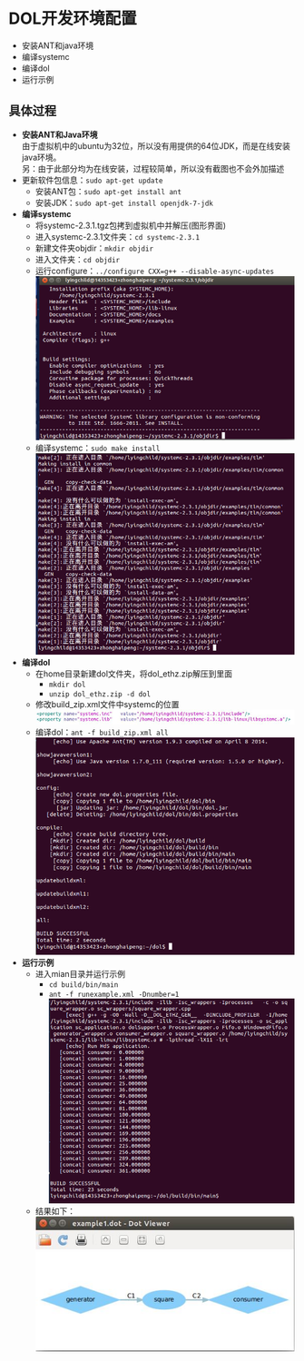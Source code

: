 DOL开发环境配置
=======================
  * 安装ANT和java环境
  * 编译systemc
  * 编译dol
  * 运行示例

## 具体过程
  * **安装ANT和Java环境**<br/>
  由于虚拟机中的ubuntu为32位，所以没有用提供的64位JDK，而是在线安装java环境。<br/>另：由于此部分均为在线安装，过程较简单，所以没有截图也不会外加描述
  * 更新软件包信息：`sudo apt-get update`
     * 安装ANT包：`sudo apt-get install ant`
     * 安装JDK：`sudo apt-get install openjdk-7-jdk`
  * **编译systemc**
   	 * 将systemc-2.3.1.tgz包拷到虚拟机中并解压(图形界面)
   	 * 进入systemc-2.3.1文件夹：`cd systemc-2.3.1`
   	 * 新建文件夹objdir：`mkdir objdir`
   	 * 进入文件夹：`cd objdir`
   	 * 运行configure：`../configure CXX=g++ --disable-async-updates` ![运行configure](https://raw.githubusercontent.com/LyingChild/ES2016_14353423/master/Image_for_readme/configure.png)
   	 * 编译systemc：`sudo make install` ![编译systemc](https://raw.githubusercontent.com/LyingChild/ES2016_14353423/master/Image_for_readme/make_systemc.png)
  * **编译dol**
     * 在home目录新建dol文件夹，将dol_ethz.zip解压到里面
       * `mkdir dol`
       * `unzip dol_ethz.zip -d dol`
     * 修改build_zip.xml文件中systemc的位置 ![环境变量](https://raw.githubusercontent.com/LyingChild/ES2016_14353423/master/Image_for_readme/build_zip.JPG)
     * 编译dol：`ant -f build_zip.xml all` ![buildSucc](https://raw.githubusercontent.com/LyingChild/ES2016_14353423/master/Image_for_readme/ant_f_build_zip.png)
  * **运行示例**
     * 进入mian目录并运行示例
        * `cd build/bin/main`
        * `ant -f runexample.xml -Dnumber=1` ![test](https://github.com/LyingChild/ES2016_14353423/blob/master/Image_for_readme/%E7%BC%96%E8%AF%91dol.png?raw=true)
     * 结果如下：<br>
    ![dot](https://github.com/LyingChild/ES2016_14353423/blob/master/Image_for_readme/%E6%8D%95%E8%8E%B7.JPG?raw=true)
    
